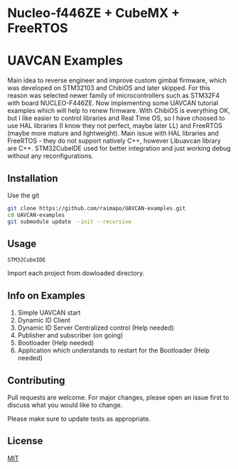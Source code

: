 # Nucleo-f446ZE + CubeMX + FreeRTOS

# UAVCAN Examples

Main idea to reverse engineer and improve custom gimbal firmware, which was developed on STM32103 and ChibiOS and later skipped. For this reason was selected newer family of microcontrollers such as STM32F4 with board NUCLEO-F446ZE. Now implementing some UAVCAN tutorial examples which will help to renew firmware. With ChibiOS is everything OK, but I like easier to control libraries and Real Time OS, so I have choosed to use HAL libraries (I know they not perfect, maybe later LL) and FreeRTOS (maybe more mature and lightweight). Main issue with HAL libraries and FreeRTOS - they do not support natively C++, however Libuavcan library are C++. STM32CubeIDE used for better integration and just working debug without any reconfigurations.

## Installation

Use the git

```bash
git clone https://github.com/raimapo/UAVCAN-examples.git
cd UAVCAN-examples
git submodule update --init --recursive
```
## Usage

```
STM32CubeIDE
```
Import each project from dowloaded directory.


## Info on Examples

1. Simple UAVCAN start
2. Dynamic ID Client
3. Dynamic ID Server Centralized control (Help needed)
4. Publisher and subscriber (on going)
4. Bootloader (Help needed)
5. Application which understands to restart for the Bootloader (Help needed)

## Contributing
Pull requests are welcome. For major changes, please open an issue first to discuss what you would like to change.

Please make sure to update tests as appropriate.

## License
[MIT](https://choosealicense.com/licenses/mit/)
